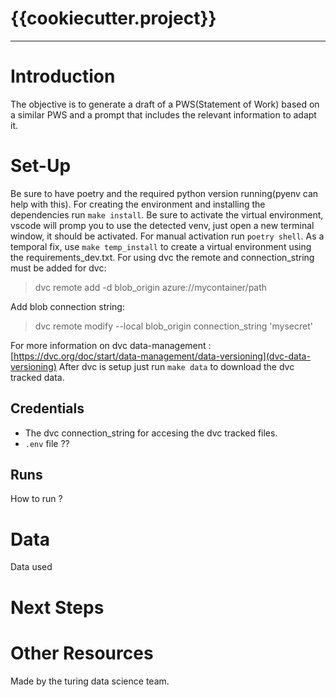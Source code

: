 # {{cookiecutter.project}}
-----------------------------
# Introduction
The objective is to generate a draft of a PWS(Statement of Work) based on a similar PWS
and a prompt that includes the relevant information to adapt it.

# Set-Up
Be sure to have poetry and the required python version running(pyenv can help with this).
For creating the environment and installing the dependencies
run `make install`.
Be sure to activate the virtual environment, vscode will promp you to use the detected venv,
just open a new terminal window, it should be activated.
For manual activation run `poetry shell`.
As a temporal fix, use `make temp_install` to create a virtual environment
using the requirements_dev.txt.
For using dvc the remote and connection_string must be added
for dvc:
> dvc remote add -d blob_origin azure://mycontainer/path

Add blob connection string:
> dvc remote modify --local blob_origin connection_string 'mysecret'

For more information on dvc data-management : [https://dvc.org/doc/start/data-management/data-versioning](dvc-data-versioning)
After dvc is setup just run `make data`  to download the dvc tracked data.

## Credentials
* The dvc connection_string for accesing the dvc tracked files.
* `.env` file ??


## Runs
How to run ?


# Data
Data used

# Next Steps

# Other Resources

Made by the turing data science team.